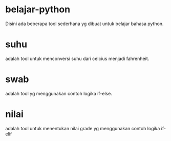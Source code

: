 # belajar-python
Disini ada beberapa tool sederhana yg dibuat untuk belajar bahasa python.

# suhu
adalah tool untuk menconversi suhu dari celcius menjadi fahrenheit.

# swab
adalah tool yg menggunakan contoh logika if-else.

# nilai
adalah tool untuk menentukan nilai grade yg menggunakan contoh logika if-elif
